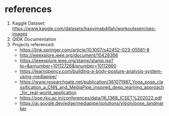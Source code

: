 # references

1. Kaggle Dataset: https://www.kaggle.com/datasets/hasyimabdillah/workoutexercises-images
2. QIDK Documentation
3. Projects referenced:
   - https://link.springer.com/article/10.1007/s42452-023-05581-8
   - http://ieeexplore.ieee.org/document/10428366
   - https://ieeexplore.ieee.org/stamp/stamp.jsp?tp=&arnumber=10112726&isnumber=10112660
   - https://learnopencv.com/building-a-body-posture-analysis-system-using-mediapipe/
   - https://www.researchgate.net/publication/361071987_Yoga_pose_classification_a_CNN_and_MediaPipe_inspired_deep_learning_approach_for_real-world_application
   - https://soe.rku.ac.in/conferences/data/16_1368_ICSET%202022.pdf
   - https://ai.google.dev/edge/mediapipe/solutions/vision/pose_landmarker
